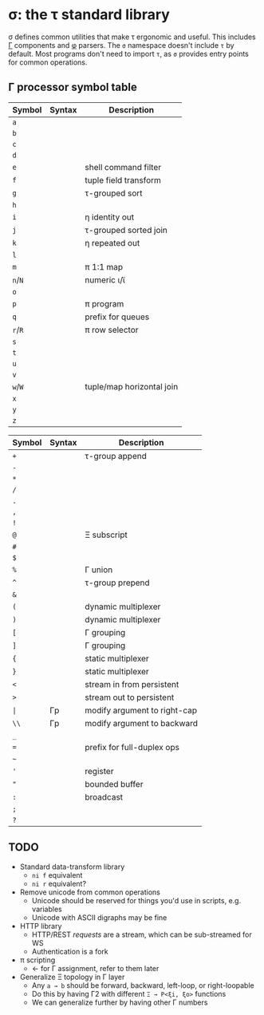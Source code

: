 # σ: the τ standard library
σ defines common utilities that make τ ergonomic and useful. This includes [Γ](doc/Gamma.md) components and [φ](doc/phi.md) parsers. The `σ` namespace doesn't include `τ` by default. Most programs don't need to import `τ`, as `σ` provides entry points for common operations.


## Γ processor symbol table
| Symbol  | Syntax | Description               |
|---------|--------|---------------------------|
| `a`     |        |                           |
| `b`     |        |                           |
| `c`     |        |                           |
| `d`     |        |                           |
| `e`     |        | shell command filter      |
| `f`     |        | tuple field transform     |
| `g`     |        | τ-grouped sort            |
| `h`     |        |                           |
| `i`     |        | η identity out            |
| `j`     |        | τ-grouped sorted join     |
| `k`     |        | η repeated out            |
| `l`     |        |                           |
| `m`     |        | π 1:1 map                 |
| `n`/`N` |        | numeric ι/ϊ               |
| `o`     |        |                           |
| `p`     |        | π program                 |
| `q`     |        | prefix for queues         |
| `r`/`R` |        | π row selector            |
| `s`     |        |                           |
| `t`     |        |                           |
| `u`     |        |                           |
| `v`     |        |                           |
| `w`/`W` |        | tuple/map horizontal join |
| `x`     |        |                           |
| `y`     |        |                           |
| `z`     |        |                           |

| Symbol | Syntax | Description                  |
|--------|--------|------------------------------|
| `+`    |        | τ-group append               |
| `-`    |        |                              |
| `*`    |        |                              |
| `/`    |        |                              |
| `.`    |        |                              |
| `,`    |        |                              |
| `!`    |        |                              |
| `@`    |        | Ξ subscript                  |
| `#`    |        |                              |
| `$`    |        |                              |
| `%`    |        | Γ union                      |
| `^`    |        | τ-group prepend              |
| `&`    |        |                              |
| `(`    |        | dynamic multiplexer          |
| `)`    |        | dynamic multiplexer          |
| `[`    |        | Γ grouping                   |
| `]`    |        | Γ grouping                   |
| `{`    |        | static multiplexer           |
| `}`    |        | static multiplexer           |
| `<`    |        | stream in from persistent    |
| `>`    |        | stream out to persistent     |
| `\|`   | Γp     | modify argument to right-cap |
| `\\`   | Γp     | modify argument to backward  |
| `_`    |        |                              |
| `=`    |        | prefix for full-duplex ops   |
| `~`    |        |                              |
| `'`    |        | register                     |
| `"`    |        | bounded buffer               |
| `:`    |        | broadcast                    |
| `;`    |        |                              |
| `?`    |        |                              |


## TODO
+ Standard data-transform library
  + `ni f` equivalent
  + `ni r` equivalent?
+ Remove unicode from common operations
  + Unicode should be reserved for things you'd use in scripts, e.g. variables
  + Unicode with ASCII digraphs may be fine
+ HTTP library
  + HTTP/REST _requests_ are a stream, which can be sub-streamed for WS
  + Authentication is a fork
+ π scripting
  + ← for Γ assignment, refer to them later
+ Generalize Ξ topology in Γ layer
  + Any `a → b` should be forward, backward, left-loop, or right-loopable
  + Do this by having Γ2 with different `Ξ → P<ξi, ξo>` functions
  + We can generalize further by having other Γ numbers
